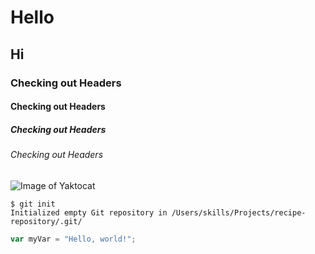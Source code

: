 # Hello
## Hi
### Checking out Headers
#### Checking out Headers
##### Checking out Headers 
###### Checking out Headers
![Image of Yaktocat](https://octodex.github.com/images/yaktocat.png)
```
$ git init
Initialized empty Git repository in /Users/skills/Projects/recipe-repository/.git/
```


``` javascript
var myVar = "Hello, world!";
```
